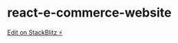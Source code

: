 # react-e-commerce-website

[Edit on StackBlitz ⚡️](https://stackblitz.com/edit/react-e-commerce-website)